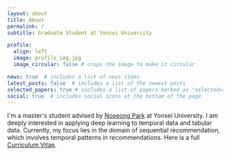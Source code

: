 ```yaml
---
layout: about
title: About
permalink: /
subtitle: Graduate Student at Yonsei University

profile:
  align: left
  image: profile_img.jpg
  image_circular: false # crops the image to make it circular

news: true  # includes a list of news items
latest_posts: false  # includes a list of the newest posts
selected_papers: true # includes a list of papers marked as "selected={true}"
social: true  # includes social icons at the bottom of the page
---
```


I'm a master's student advised by [Noseong Park](https://sites.google.com/view/npark/home?authuser=0) at Yonsei University. I am deeply interested in applying deep learning to temporal data and tabular data. Currently, my focus lies in the domain of sequential recommendation, which involves temporal patterns in recommendations. Here is a full [Curriculum Vitae](https://yehjin-shin.github.io/assets/pdf/CV.pdf).
